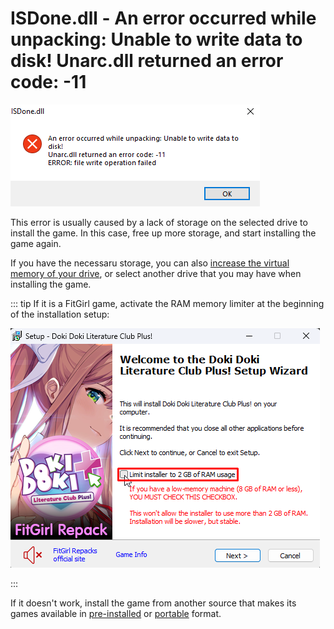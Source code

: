 # ISDone.dll - An error occurred while unpacking: Unable to write data to disk! Unarc.dll returned an error code: -11

![Unarc.dll error code: -11](assets/errors/unarc-11.png)

This error is usually caused by a lack of storage on the selected drive to install the game. In this case, free up more storage, and start installing the game again.

If you have the necessaru storage, you can also [increase the virtual memory of your drive](https://support.esri.com/en-us/knowledge-base/increase-virtual-memory-beyond-the-recommended-maximum--000011346), or select another drive that you may have when installing the game.

::: tip If it is a FitGirl game, activate the RAM memory limiter at the beginning of the installation setup:

![Unarc.dll error code: -1](assets/errors/2gb-ram.png)

:::

If it doesn't work, install the game from another source that makes its games available in [pre-installed](download-sources.html#pre-installed) or [portable](download-sources.html#portable) format.